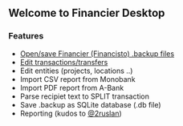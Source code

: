 ## Welcome to Financier Desktop

### Features

- [Open/save Financier (Financisto) .backup files](/pages/open.md)
- [Edit transactions/transfers](/pages/transactions.md)
- Edit entities (projects, locations ..)
- Import CSV report from Monobank
- Import PDF report from A-Bank
- Parse recipiet text to SPLIT transaction
- Save .backup as SQLite database (.db file)
- Reporting (kudos to [@2ruslan](https://github.com/2ruslan))